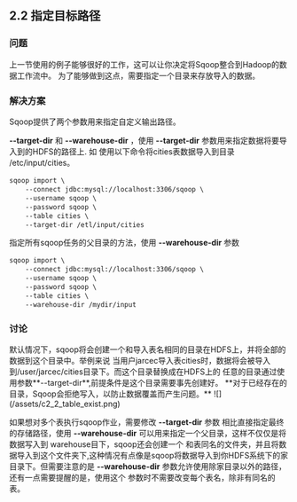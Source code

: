 <h2>2.2 指定目标路径</h2>

<h3>问题</h3>
上一节使用的例子能够很好的工作，这可以让你决定将Sqoop整合到Hadoop的数据工作流中。
为了能够做到这点，需要指定一个目录来存放导入的数据。

<h3>解决方案</h3>
Sqoop提供了两个参数用来指定自定义输出路径。

**--target-dir** 和 **--warehouse-dir** ，使用 **--target-dir** 参数用来指定数据将要导入到的HDFS的路径上. 如 使用以下命令将cities表数据导入到目录 /etc/input/cities。
```
sqoop import \
    --connect jdbc:mysql://localhost:3306/sqoop \
    --username sqoop \
    --password sqoop \
    --table cities \
    --target-dir /etl/input/cities
```

指定所有sqoop任务的父目录的方法，使用 **--warehouse-dir** 参数
```
sqoop import \ 
    --connect jdbc:mysql://localhost:3306/sqoop \
    --username sqoop \ 
    --password sqoop \
    --table cities \
    --warehouse-dir /mydir/input
```

<h3>讨论</h3>
    默认情况下，sqoop将会创建一个和导入表名相同的目录在HDFS上，并将全部的数据到这个目录中。举例来说
当用户jarcec导入表cities时，数据将会被导入到/user/jarcec/cities目录下。而这个目录替换成在HDFS上的
任意的目录通过使用参数**--target-dir**,前提条件是这个目录需要事先创建好。
    **对于已经存在的目录，Sqoop会拒绝写入，以防止数据覆盖而产生问题。**
![](/assets/c2_2_table_exist.png)

如果想对多个表执行sqoop作业，需要修改 **--target-dir** 参数
相比直接指定最终的存储路径，使用 **--warehouse-dir** 可以用来指定一个父目录，这样不仅仅是将数据写入到
warehouse目下，sqoop还会创建一个
和表同名的文件夹，并且将数据导入到这个文件夹下,这种情况有点像是sqoop将数据导入到你HDFS系统下的家目录下。但需要注意的是 **--warehouse-dir** 参数允许使用除家目录以外的路径，还有一点需要提醒的是，使用这个
参数时不需要改变每个表名，除非有同名的表。
